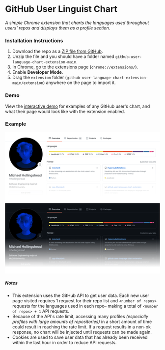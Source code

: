 # GitHub User Linguist Chart

*A simple Chrome extension that charts the languages used throughout users' repos and displays them as a profile section.*

### Installation Instructions

1. Download the repo as a [ZIP file from GitHub](https://github.com/mhollingshead/github-user-language-chart-extension/archive/refs/heads/main.zip).
2. Unzip the file and you should have a folder named `github-user-language-chart-extension-main`.
3. In Chrome, go to the extensions page (`chrome://extensions/`).
4. Enable **Developer Mode**.
5. Drag the `extension` folder (`github-user-language-chart-extension-main/extension`) anywhere on the page to import it.

### Demo

View the [interactive demo](https://mhollingshead.github.io/github-user-language-chart-extension/) for examples of any GitHub user's chart, and what their page would look like with the extension enabled.

### Example

![Sample](./demo/img/sample.png)
![Sample](./demo/img/sample-dark.png)

##### Notes
* This extension uses the GitHub API to get user data. Each new user page visited requires 1 request for their repo list and `<number of repos>` requests for the languages used in each repo– making a total of `<number of repos> + 1` API requests. 
* Because of the API's rate limit, accessing many profiles *(especially profiles with large amounts of repositories)* in a short amount of time could result in reaching the rate limit. If a request results in a non-ok response, no chart will be injected until requests can be made again.
* Cookies are used to save user data that has already been received within the last hour in order to reduce API requests.